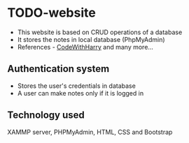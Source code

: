 # TODO-website
- This website is based on CRUD operations of a database
- It stores the notes in local database (PhpMyAdmin)
- References - [CodeWithHarry](https://youtube.com/playlist?list=PLu0W_9lII9aikXkRE0WxDt1vozo3hnmtR) and many more...
## Authentication system
- Stores the user's credentials in database
- A user can make notes only if it is logged in
## Technology used
XAMMP server, PHPMyAdmin, HTML, CSS and Bootstrap
